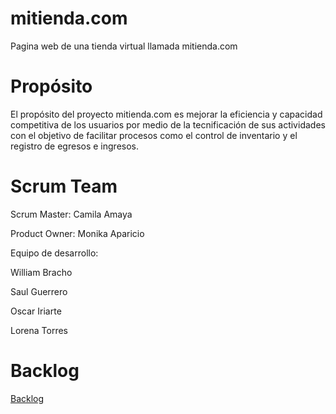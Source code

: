 # mitienda.com
Pagina web de una tienda virtual llamada mitienda.com
# Propósito
El propósito del proyecto mitienda.com es mejorar la eficiencia y capacidad competitiva de los usuarios por medio de la tecnificación de sus actividades con el objetivo de facilitar procesos como el control de inventario y el registro de egresos e ingresos.
# Scrum Team
<p>Scrum Master: Camila Amaya</p>
<p>Product Owner: Monika Aparicio</p>
<p>Equipo de desarrollo:</p>
<p>William Bracho</p>
<p>Saul Guerrero</p>
<p>Oscar Iriarte</p>
<p>Lorena Torres</p>
<h1> Backlog</h1>
<p><a href="https://sharing.clickup.com/l/h/6-25109522-1/aea0eaa0fa0e738">Backlog</p>
